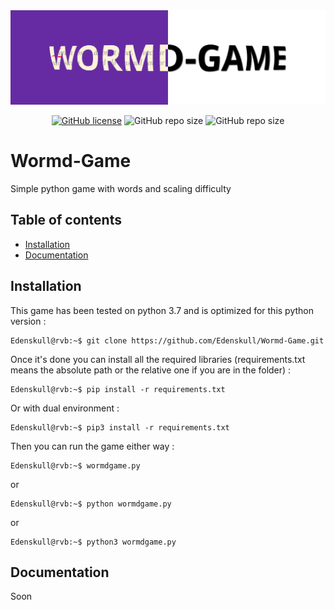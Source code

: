 <div align="center">
  <img src=".github/_static/Wormd-Game_Banner.png">
</div>

<div align="center">

[![GitHub license](https://img.shields.io/github/license/Edenskull/Wormd-Game?color=blue&style=for-the-badge)](https://github.com/Edenskull/Wormd-Game/blob/master/LICENSE)
![GitHub repo size](https://img.shields.io/github/repo-size/Edenskull/Wormd-Game?color=green&style=for-the-badge)
![GitHub repo size](https://img.shields.io/badge/Python-3.6%20%7C%203.7-yellow?style=for-the-badge)

</div>

# Wormd-Game
Simple python game with words and scaling difficulty

## Table of contents
* [Installation](#installation)
* [Documentation](#documentation)

## Installation
This game has been tested on python 3.7 and is optimized for this python version : 
```console
Edenskull@rvb:~$ git clone https://github.com/Edenskull/Wormd-Game.git
```
Once it's done you can install all the required libraries (requirements.txt means the absolute path or the relative one if you are in the folder) : 
````console
Edenskull@rvb:~$ pip install -r requirements.txt
````
Or with dual environment : 
````console
Edenskull@rvb:~$ pip3 install -r requirements.txt
````
Then you can run the game either way : 
````console
Edenskull@rvb:~$ wormdgame.py
````
or
````console
Edenskull@rvb:~$ python wormdgame.py
````
or
````console
Edenskull@rvb:~$ python3 wormdgame.py
````

## Documentation

Soon
